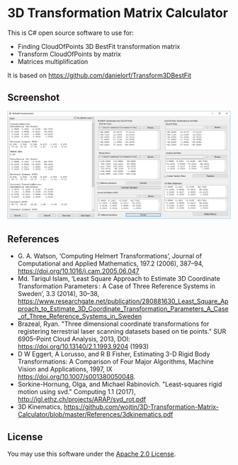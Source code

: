 # 3D Transformation Matrix Calculator
This is C# open source software to use for:
* Finding CloudOfPoints 3D BestFit transformation matrix
* Transform CloudOfPoints by matrix 
* Matrices multiplification

It is based on https://github.com/danielorf/Transform3DBestFit

## Screenshot

![Transformation Matrix Calculator screenshot](https://raw.githubusercontent.com/wojtin/3D-Transformation-Matrix-Calculator/master/screenshot.png)

## References

* G. A. Watson, ‘Computing Helmert Transformations’, Journal of Computational and Applied Mathematics, 197.2 (2006), 387–94, https://doi.org/10.1016/j.cam.2005.06.047
*  Md. Tariqul Islam, ‘Least Square Approach to Estimate 3D Coordinate Transformation Parameters : A Case of Three Reference Systems in Sweden’, 3.3 (2014), 30–38, https://www.researchgate.net/publication/280881630_Least_Square_Approach_to_Estimate_3D_Coordinate_Transformation_Parameters_A_Case_of_Three_Reference_Systems_in_Sweden
* Brazeal, Ryan. "Three dimensional coordinate transformations for registering terrestrial laser scanning datasets based on tie points." SUR 6905–Point Cloud Analysis, 2013, DOI: https://doi.org/10.13140/2.1.1993.9204 (1993)
* D W Eggert, A Lorusso, and R B Fisher, Estimating 3-D Rigid Body Transformations: A Comparison of Four Major Algorithms, Machine Vision and Applications, 1997, IX <https://doi.org/10.1007/s001380050048>.
* Sorkine-Hornung, Olga, and Michael Rabinovich. "Least-squares rigid motion using svd." Computing 1.1 (2017), http://igl.ethz.ch/projects/ARAP/svd_rot.pdf
* 3D Kinematics, https://github.com/wojtin/3D-Transformation-Matrix-Calculator/blob/master/References/3dkinematics.pdf

## License
You may use this software under the [Apache 2.0 License](https://github.com/tensorflow/graphics/blob/master/LICENSE).
